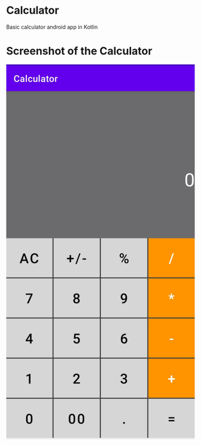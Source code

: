 # Calculator
 Basic calculator android app in Kotlin
 
 # Screenshot of the Calculator
 
 ![Screenshot of App](calculator_app_screenshot.jpg?raw=true)
